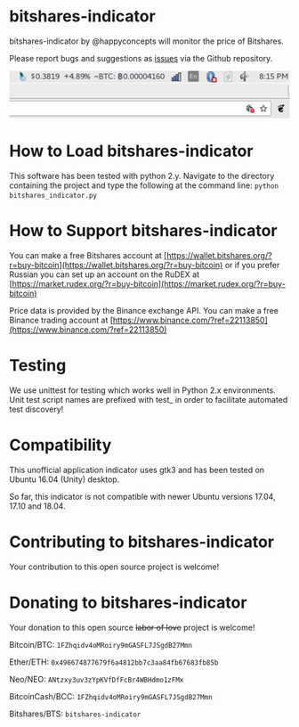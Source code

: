 # bitshares-indicator
bitshares-indicator by @happyconcepts will monitor the price of Bitshares.

Please report bugs and suggestions as [issues](https://github.com/happyconcepts/bitshares-indicator/issues) via the Github repository.

![screenshot-of-bitshares-indicator](screenshots/0.64.png "Version 0.64")

# How to Load bitshares-indicator
This software has been tested with python 2.y. Navigate to the directory containing the project and type the following at the command line:
`python bitshares_indicator.py`

# How to Support bitshares-indicator
You can make a free Bitshares account at [https://wallet.bitshares.org/?r=buy-bitcoin](https://wallet.bitshares.org/?r=buy-bitcoin) or if you prefer Russian you can set up an account on the RuDEX at [https://market.rudex.org/?r=buy-bitcoin](https://market.rudex.org/?r=buy-bitcoin)

Price data is provided by the Binance exchange API. You can make a free Binance trading account at [https://www.binance.com/?ref=22113850](https://www.binance.com/?ref=22113850)

# Testing
We use unittest for testing which works well in Python 2.x environments. Unit test script names are prefixed with test_ in order to facilitate automated  test discovery!

# Compatibility
This unofficial application indicator uses gtk3 and has been tested on Ubuntu 16.04 (Unity) desktop.

So far, this indicator is not compatible with newer Ubuntu versions 17.04, 17.10 and 18.04.

# Contributing to bitshares-indicator
Your contribution to this open source project is welcome!

# Donating to bitshares-indicator
Your donation to this open source ~~labor of love~~ project is welcome!

Bitcoin/BTC: `1FZhqidv4oMRoiry9mGASFL7JSgdB27Mmn`

Ether/ETH: `0x496674877679f6a4812bb7c3aa84fb67683fb85b`

Neo/NEO: `ANtzxy3uv3zYpKVfDfFcBr4WBHdmo1zFMx`

BitcoinCash/BCC: `1FZhqidv4oMRoiry9mGASFL7JSgdB27Mmn`

Bitshares/BTS: `bitshares-indicator`
